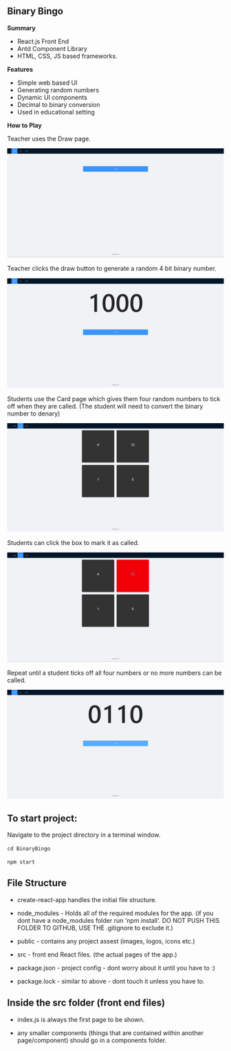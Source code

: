 
## Binary Bingo 

**Summary**
- React.js Front End
- Antd Component Library
- HTML, CSS, JS based frameworks.

**Features**
- Simple web based UI
- Generating random numbers
- Dynamic UI components 
- Decimal to binary conversion
- Used in educational setting

**How to Play**

Teacher uses the Draw page.

![Image 1](https://github.com/Bailym/BinaryBingo/blob/main/images/BinaryBingo%201.png)

Teacher clicks the draw button to generate a random 4 bit binary number.

![Image 1](https://github.com/Bailym/BinaryBingo/blob/main/images/BinaryBingo%202.png)

Students use the Card page which gives them four random numbers to tick off when they are called. (The student will need to convert the binary number to denary)

![Image 1](https://github.com/Bailym/BinaryBingo/blob/main/images/BinaryBingo%203.png)

Students can click the box to mark it as called.

![Image 1](https://github.com/Bailym/BinaryBingo/blob/main/images/BinaryBingo%204.png)

Repeat until a student ticks off all four numbers or no more numbers can be called.

![Image 1](https://github.com/Bailym/BinaryBingo/blob/main/images/BinaryBingo%205.png)


## To start project:
Navigate to the project directory in a terminal window. 

`cd BinaryBingo`

`npm start`

## File Structure
- create-react-app handles the initial file structure.

- node_modules - Holds all of the required modules for the app. (if you dont have a node_modules folder run 'npm install'. DO NOT PUSH THIS FOLDER TO GITHUB, USE THE .gitignore to exclude it.)

- public - contains any project assest (images, logos, icons etc.)

- src - front end React files. (the actual pages of the app.)

- package.json - project config - dont worry about it until you have to :)

- package.lock - similar to above - dont touch it unless you have to.


## Inside the src folder (front end files)
- index.js is always the first page to be shown.

- any smaller components (things that are contained within another page/component) should go in a components folder.





